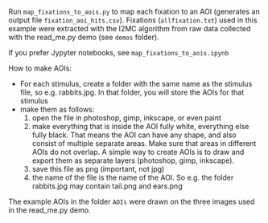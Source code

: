 Run `map_fixations_to_aois.py` to map each fixation to an AOI (generates an output file `fixation_aoi_hits.csv`). Fixations (`allfixation.txt`) used in this example were extracted with the I2MC algorithm from raw data collected with the read_me.py demo (see `demos` folder).

If you prefer Jypyter notebooks, see `map_fixations_to_aois.ipynb`

How to make AOIs:
- For each stimulus, create a folder with the same name as the stimulus file, so e.g. rabbits.jpg. In that folder, you will store the AOIs for that stimulus
- make them as follows:
   1. open the file in photoshop, gimp, inkscape, or even paint
   2. make everything that is inside the AOI fully white, everything else fully black. That means the AOI can have any shape, and also consist of multiple separate areas. Make sure that areas in different AOIs do not overlap.
      A simple way to create AOIs is to draw and export them as separate layers (photoshop, gimp, inkscape).
   3. save this file as png (important, not jpg)
   4. the name of the file is the name of the AOI. So e.g. the folder rabbits.jpg may contain tail.png and ears.png

The example AOIs in the folder `AOIs` were drawn on the three images used in the read_me.py demo. 
